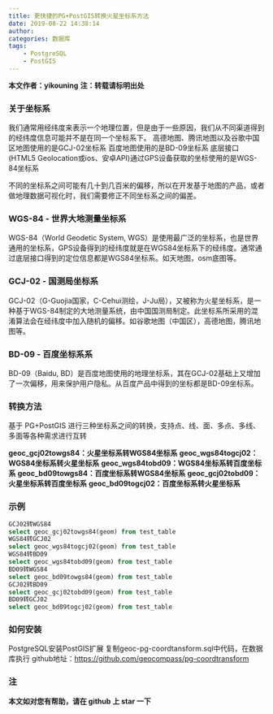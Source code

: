 ```yaml
---
title: 更快捷的PG+PostGIS转换火星坐标系方法
date: 2019-08-22 14:38:14
author: 
categories: 数据库
tags:
    - PostgreSQL
    - PostGIS
---
```


**本文作者：yikouning**
**注：转载请标明出处**

### 关于坐标系
我们通常用经纬度来表示一个地理位置，但是由于一些原因，我们从不同渠道得到的经纬度信息可能并不是在同一个坐标系下。
   高德地图、腾讯地图以及谷歌中国区地图使用的是GCJ-02坐标系
   百度地图使用的是BD-09坐标系
   底层接口(HTML5 Geolocation或ios、安卓API)通过GPS设备获取的坐标使用的是WGS-84坐标系

不同的坐标系之间可能有几十到几百米的偏移，所以在开发基于地图的产品，或者做地理数据可视化时，我们需要修正不同坐标系之间的偏差。

### WGS-84 - 世界大地测量坐标系
WGS-84（World Geodetic System, WGS）是使用最广泛的坐标系，也是世界通用的坐标系，GPS设备得到的经纬度就是在WGS84坐标系下的经纬度。通常通过底层接口得到的定位信息都是WGS84坐标系。如天地图，osm底图等。

### GCJ-02 - 国测局坐标系
GCJ-02（G-Guojia国家，C-Cehui测绘，J-Ju局），又被称为火星坐标系，是一种基于WGS-84制定的大地测量系统，由中国国测局制定。此坐标系所采用的混淆算法会在经纬度中加入随机的偏移。如谷歌地图（中国区），高德地图，腾讯地图等。

### BD-09 - 百度坐标系系
BD-09（Baidu, BD）是百度地图使用的地理坐标系，其在GCJ-02基础上又增加了一次偏移，用来保护用户隐私。从百度产品中得到的坐标都是BD-09坐标系。

### 转换方法
基于 PG+PostGIS 进行三种坐标系之间的转换，支持点、线、面、多点、多线、多面等各种需求进行互转

**geoc_gcj02towgs84：火星坐标系转WGS84坐标系**
**geoc_wgs84togcj02：WGS84坐标系转火星坐标系**
**geoc_wgs84tobd09：WGS84坐标系转百度坐标系**
**geoc_bd09towgs84：百度坐标系转WGS84坐标系**
**geoc_gcj02tobd09：火星坐标系转百度坐标系**
**geoc_bd09togcj02：百度坐标系转火星坐标系**

### 示例

```sql
GCJ02转WGS84
select geoc_gcj02towgs84(geom) from test_table
WGS84转GCJ02
select geoc_wgs84togcj02(geom) from test_table
WGS84转BD09
select geoc_wgs84tobd09(geom) from test_table
BD09转WGS84
select geoc_bd09towgs84(geom) from test_table
GCJ02转BD09
select geoc_gcj02tobd09(geom) from test_table
BD09转GCJ02
select geoc_bd09togcj02(geom) from test_table
```
### 如何安装

PostgreSQL安装PostGIS扩展
复制geoc-pg-coordtansform.sql中代码，在数据库执行
github地址：https://github.com/geocompass/pg-coordtransform

### 注
**本文如对您有帮助，请在 github 上 star 一下**







